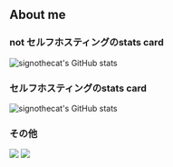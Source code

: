 ## About me

<!--
**signothecat/signothecat** is a ✨ _special_ ✨ repository because its `README.md` (this file) appears on your GitHub profile.

Here are some ideas to get you started:

- 🔭 I’m currently working on ...
- 🌱 I’m currently learning ...
- 👯 I’m looking to collaborate on ...
- 🤔 I’m looking for help with ...
- 💬 Ask me about ...
- 📫 How to reach me: ...
- 😄 Pronouns: ...
- ⚡ Fun fact: ...
-->

### not セルフホスティングのstats card
![signothecat's GitHub stats](https://github-readme-stats.vercel.app/api?username=signothecat&count_private=true&theme=node)

### セルフホスティングのstats card
![signothecat's GitHub stats](https://github-readme-stats-nine-alpha.vercel.app/api?username=signothecat&count_private=true&theme=node)

### その他
![](https://github-readme-stats.vercel.app/api/top-langs?username=signothecat&theme=node)
![](https://skillicons.dev/icons?i=html,css,js,typescript)
